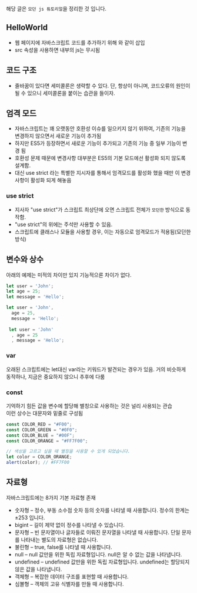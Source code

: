 해당 글은 `모던 js 튜토리얼`을 정리한 것 입니다.
## HelloWorld
- 웹 페이지에 자바스크립트 코드를 추가하기 위해 <script> 태그를 사용
- type 과 language 속성은 필수 x
- 외부 스크립트 파일은 <script src="path/to/script.js"></script>와 같이 삽입
- src 속성을 사용하면 내부의 js는 무시됨

## 코드 구조
- 줄바꿈이 있다면 세미콜론은 생략할 수 있다. 단, 항상이 아니며, 코드오류의 원인이 될 수 있으니 세미콜론을 붙이는 습관을 들이자.

## 엄격 모드
- 자바스크립트는 꽤 오랫동안 호환성 이슈를 일으키지 않기 위하여, 기존의 기능을 변경하지 않으면서 새로운 기능이 추가됨
- 하지만 ES5가 등장하면서 새로운 기능이 추가되고 기존의 기능 중 일부 기능이 변경 됨
- 호환성 문제 때문에 변경사항 대부분은 ES5의 기본 모드에선 활성화 되지 않도록 설계함.
- 대신 use strict 라는 특별한 지시자를 통해서 엄격모드를 활성화 했을 때만 이 변경사항이 활성화 되게 해놓음

### use strict
- 지사자 "use strict"가 스크립트 최상단에 오면 스크립트 전체가 `모던한` 방식으로 동작함.
- "use strict"의 위에는 주석만 사용할 수 있음.
- 스크립트에 클래스나 모듈을 사용할 경우, 이는 자동으로 엄격모드가 적용됨(모던한 방식)

## 변수와 상수
아래의 예제는 미적의 차이만 있지 기능적으론 차이가 없다.
```js
let user = 'John';
let age = 25;
let message = 'Hello';

let user = 'John',
  age = 25,
  message = 'Hello';
  
 let user = 'John'
  , age = 25
  , message = 'Hello';
```
### var
오래된 스크립트에는 let대신 var라는 키워드가 발견되는 경우가 있음. 거의 비슷하게 동작하나, 지금은 중요하지 않으니 추후에 다룸

### const
기억하기 힘든 값을 변수에 할당해 별칭으로 사용하는 것은 널리 사용되는 관습   
이런 상수는 대문자와 밑줄로 구성됨   
```js
const COLOR_RED = "#F00";
const COLOR_GREEN = "#0F0";
const COLOR_BLUE = "#00F";
const COLOR_ORANGE = "#FF7F00";

// 색상을 고르고 싶을 때 별칭을 사용할 수 있게 되었습니다.
let color = COLOR_ORANGE;
alert(color); // #FF7F00
```

## 자료형
자바스크립트에는 8가지 기본 자료형 존재   
- 숫자형 – 정수, 부동 소수점 숫자 등의 숫자를 나타낼 때 사용합니다. 정수의 한계는 ±253 입니다.
- bigint – 길이 제약 없이 정수를 나타낼 수 있습니다.
- 문자형 – 빈 문자열이나 글자들로 이뤄진 문자열을 나타낼 때 사용합니다. 단일 문자를 나타내는 별도의 자료형은 없습니다.
- 불린형 – true, false를 나타낼 때 사용합니다.
- null – null 값만을 위한 독립 자료형입니다. null은 알 수 없는 값을 나타냅니다.
- undefined – undefined 값만을 위한 독립 자료형입니다. undefined는 할당되지 않은 값을 나타냅니다.
- 객체형 – 복잡한 데이터 구조를 표현할 때 사용합니다.
- 심볼형 – 객체의 고유 식별자를 만들 때 사용합니다.


